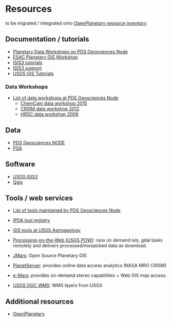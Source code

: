 # Resources

to be migrated / integrated onto [OpenPlanetary resource inventory](https://github.com/openplanetary/resources)

## Documentation / tutorials

* [Planetary Data Workshops on PDS Geosciences Node](http://pds-geosciences.wustl.edu/workshops/default.htm)
* [ESAC Planetary GIS Workshop](https://issues.cosmos.esa.int/psawiki/display/GISWS/ESAC+Planetary+GIS+Workshop+2015+Wiki)
* [ISIS3 tutorials](https://isis.astrogeology.usgs.gov/IsisWorkshop/index.php/IsisWorkshop)
* [ISIS3 support](https://isis.astrogeology.usgs.gov/fixit)
* [USGS GIS Tutorials](http://astrogeology.usgs.gov/facilities/mrctr/gis-tutorials)

### Data Workshops

* [List of data workshops at PDS Geosciences Node](http://geo.pds.nasa.gov/workshops/default.htm)
    * [ChemCam data workshop 2015](http://geo.pds.nasa.gov/workshops/ChemCam_Workshop_Mar15.htm)
    * [CRISM data workshop 2012](http://geo.pds.nasa.gov/workshops/CRISM_workshop_Mar12.htm)
    * [HRSC data workshop 2008](http://geo.pds.nasa.gov/workshops/MEX_WORKSHOP_MAY08.htm)

## Data

* [PDS Geosciences NODE](http://ode.rsl.wustl.edu)
* [PSA](http://www.rssd.esa.int/index.php?project=PSA)

## Software

* [USGS ISIS3](https://isis.astrogeology.usgs.gov/documents/InstallGuide/index.html)
* [Qgis](http://qgis.org/en/site/)

## Tools / web services

* [List of tools maintained by PDS Geosciences Node](http://pds-geosciences.wustl.edu/tools/)
* [IPDA tool registry](https://planetarydata.org/services/registry)
* [GIS tools at USGS Astrogeology](http://astrogeology.usgs.gov/facilities/mrctr/gis-tools)

* [Processing-on-the-Web (USGS POW)](http://astrocloud.wr.usgs.gov/index.php?view=pow): runs on demand isis, gdal tasks remotely and delivers processed/mosaicked data as download.

* [JMars](http://jmars.mars.asu.edu): Open Source Planetary GIS
* [PlanetServer](planetserver.eu): provides online data access analytics (NASA MRO CRISM)
* [e-Mars](http://e-mars.geologie-lyon.fr): provides on-demand stereo capabilities + Web GIS map access.

* [USGS OGC WMS](http://astrowebmaps.wr.usgs.gov/webmapatlas/Layers/maps.html): WMS layers from USGS

## Additional resources
* [OpenPlanetary](http://openplanetary.github.io/)
